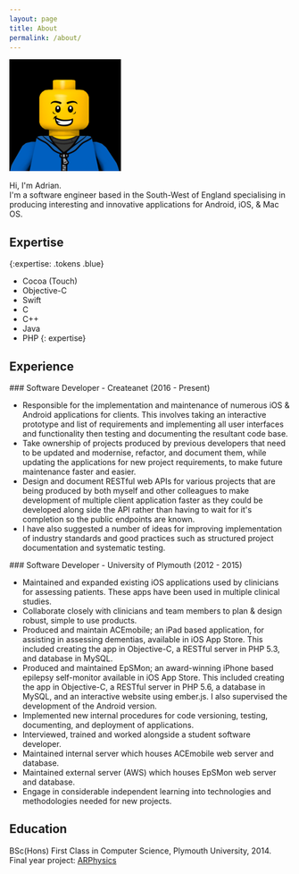 ```yaml
---
layout: page
title: About
permalink: /about/
---
```


<img class="img-circle" src="/images/profile-image.png">


Hi, I'm Adrian.<br />
I'm a software engineer based in the South-West of England specialising in producing interesting and innovative applications for Android, iOS, & Mac OS.<br />



## Expertise
{:expertise: .tokens .blue}
* Cocoa (Touch)
* Objective-C
* Swift
* C
* C++
* Java
* PHP
{: expertise}


## Experience
<section class="experience" markdown="block">
### Software Developer - Createanet (2016 - Present)

* Responsible for the implementation and maintenance of numerous iOS & Android applications for clients. 
	This involves taking an interactive prototype and list of requirements and implementing all user interfaces and functionality then testing and documenting the resultant code base.
* Take ownership of projects produced by previous developers that need to be updated and modernise, refactor, and document them, while updating the applications for new project requirements, to make future maintenance faster and easier.
* Design and document RESTful web APIs for various projects that are being produced by both myself and other colleagues to make development of multiple client application faster as they could be developed along side the API rather than having to wait for it's completion so the public endpoints are known.
* I have also suggested a number of ideas for improving implementation of industry standards and good practices such as structured project documentation and systematic testing.
</section>

<section class="experience" markdown="block">
### Software Developer - University of Plymouth (2012 - 2015)

* Maintained and expanded existing iOS applications used by clinicians for assessing patients. These apps have been used in multiple clinical studies.
* Collaborate closely with clinicians and team members to plan & design robust, simple to use products.
* Produced and maintain ACEmobile; an iPad based application, for assisting in assessing dementias, available in iOS App Store. This included creating the app in Objective-C, a RESTful server in PHP 5.3, and database in MySQL.
* Produced and maintained EpSMon; an award-winning iPhone based epilepsy self-monitor available in iOS App Store. This included creating the app in Objective-C, a RESTful server in PHP 5.6, a database in MySQL, and an interactive website using ember.js. I also supervised the development of the Android version.
* Implemented new internal procedures for code versioning, testing, documenting, and deployment of applications.
* Interviewed, trained and worked alongside a student software developer.
* Maintained internal server which houses ACEmobile web server and database.
* Maintained external server (AWS) which houses EpSMon web server and database.
* Engage in considerable independent learning into technologies and methodologies needed for new projects.
</section>



## Education
BSc(Hons) First Class in Computer Science, Plymouth University, 2014.
<br>
Final year project: [ARPhysics](/projects/arphysics/)

